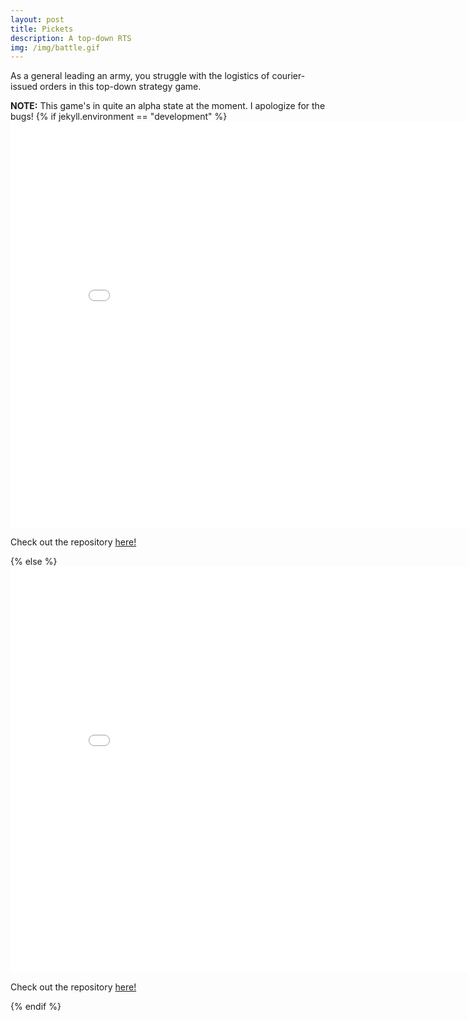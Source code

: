 ```yaml
---
layout: post
title: Pickets
description: A top-down RTS
img: /img/battle.gif
---
```

<div>
As a general leading an army, you struggle with the logistics of courier-issued orders in this top-down strategy game.

**NOTE:** This game's in quite an alpha state at the moment. I apologize for the bugs!
{% if jekyll.environment == "development" %}
    <iframe width="850" height="650" src="{{ site.baseurl }}https:/rtoole13.github.io/pickets" frameBorder="0"></iframe>
    <p>Check out the repository <a href="https://github.com/rtoole13/pickets">here!</a></p>
{% else %}
    <iframe width="850" height="650" src="{{ site.baseurl }}/pickets" frameBorder="0"></iframe>
    <p>Check out the repository <a href="https://github.com/rtoole13/pickets">here!</a></p>
{% endif %}
</div>
